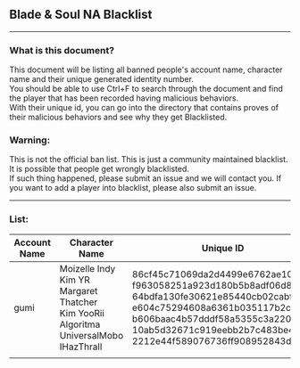 ## Blade & Soul NA Blacklist
----
### What is this document?
This document will be listing all banned people's account name, character name and their unique generated identity number.  
You should be able to use Ctrl+F to search through the document and find the player that has been recorded having malicious behaviors.  
With their unique id, you can go into the directory that contains proves of their malicious behaviors and see why they get Blacklisted.

### Warning:
This is not the official ban list. This is just a community maintained blacklist. It is possible that people get wrongly blacklisted.  
If such thing happened, please submit an issue and we will contact you.
If you want to add a player into blacklist, please also submit an issue.  

----
### List:
| Account Name  | Character Name  | Unique ID  | Link To Folder
|---            |---              |---         |---
|     gumi      |  Moizelle Indy </br> Kim YR </br> Margaret Thatcher </br> Kim YooRii </br> Algoritma </br> UniversalMobo </br> IHazThrall  |  86cf45c71069da2d4499e6762ae10517 </br> f963058251a923d180b5b8adf06d89e1 </br> 64bdfa130fe30621e85440cb02cabf70 </br> e604c75294608a6361b035117b2cb108 </br> b606baac4b57dddf58a5355c3a220d23 </br> 10ab5d32671c919eebb2b7c483be48ec </br> 2212e44f589076736ff908952843dfe1 | [86cf45](/na/86cf45c71069da2d4499e6762ae10517/) </br> [f96305](/na/f963058251a923d180b5b8adf06d89e1/) </br> [64bdfa](/na/64bdfa130fe30621e85440cb02cabf70/) </br> [e604c7](/na/e604c75294608a6361b035117b2cb108/) </br> [b606ba](/na/b606baac4b57dddf58a5355c3a220d23/) </br> [10ab5d](/na/10ab5d32671c919eebb2b7c483be48ec/) </br> [2212e4](/na/2212e44f589076736ff908952843dfe1/) |
  |   |   |   |    |     |
